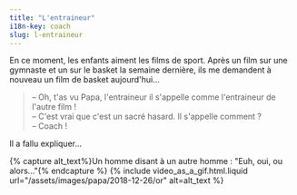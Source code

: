 ```yaml
---
title: "L'entraineur"
i18n-key: coach
slug: l-entraineur
---
```


En ce moment, les enfants aiment les films de sport. Après un film sur une
gymnaste et un sur le basket la semaine dernière, ils me demandent à nouveau un
film de basket aujourd'hui…

<!-- more -->

> – Oh, t'as vu Papa, l'entraineur il s'appelle comme l'entraineur de l'autre
> film !  
> – C'est vrai que c'est un sacré hasard. Il s'appelle comment ?  
> – Coach !

Il a fallu expliquer…

{% capture alt_text%}Un homme disant à un autre homme : "Euh, oui, ou
alors…"{% endcapture %} {% include video_as_a_gif.html.liquid
url="/assets/images/papa/2018-12-26/or"
alt=alt_text
%}
